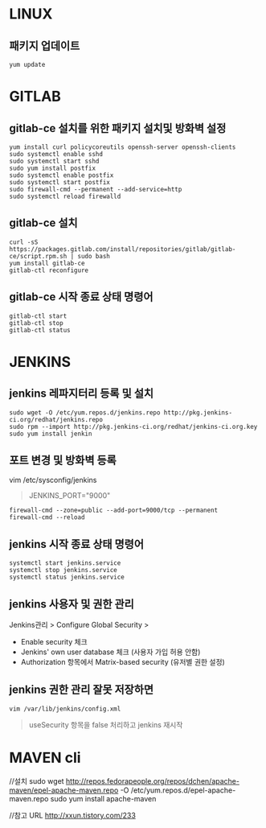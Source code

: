 
# LINUX

## 패키지 업데이트
```
yum update
```

# GITLAB

## gitlab-ce 설치를 위한 패키지 설치및 방화벽 설정
```
yum install curl policycoreutils openssh-server openssh-clients
sudo systemctl enable sshd
sudo systemctl start sshd
sudo yum install postfix
sudo systemctl enable postfix
sudo systemctl start postfix
sudo firewall-cmd --permanent --add-service=http
sudo systemctl reload firewalld
```

## gitlab-ce 설치
```
curl -sS https://packages.gitlab.com/install/repositories/gitlab/gitlab-ce/script.rpm.sh | sudo bash
yum install gitlab-ce
gitlab-ctl reconfigure
```

## gitlab-ce 시작 종료 상태 명령어
```
gitlab-ctl start
gitlab-ctl stop
gitlab-ctl status
```



# JENKINS

## jenkins 레파지터리 등록 및 설치
```
sudo wget -O /etc/yum.repos.d/jenkins.repo http://pkg.jenkins-ci.org/redhat/jenkins.repo
sudo rpm --import http://pkg.jenkins-ci.org/redhat/jenkins-ci.org.key
sudo yum install jenkin
```

## 포트 변경 및 방화벽 등록
vim /etc/sysconfig/jenkins
> JENKINS_PORT="9000"

```
firewall-cmd --zone=public --add-port=9000/tcp --permanent
firewall-cmd --reload
```

## jenkins 시작 종료 상태 명령어
```
systemctl start jenkins.service
systemctl stop jenkins.service
systemctl status jenkins.service
```


## jenkins 사용자 및 권한 관리
Jenkins관리 > Configure Global Security > 
- Enable security 체크
- Jenkins' own user database 체크 (사용자 가입 허용 안함)
- Authorization 항목에서 Matrix-based security (유저별 권한 설정)

## jenkins 권한 관리 잘못 저장하면
```
vim /var/lib/jenkins/config.xml 
```
> useSecurity 항목을 false 처리하고 jenkins 재시작



# MAVEN cli

//설치
sudo wget http://repos.fedorapeople.org/repos/dchen/apache-maven/epel-apache-maven.repo -O /etc/yum.repos.d/epel-apache-maven.repo
sudo yum install apache-maven
 
 //참고 URL
 http://xxun.tistory.com/233


